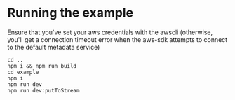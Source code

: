 # Running the example
Ensure that you've set your aws credentials with the awscli (otherwise, you'll get a connection timeout error when the aws-sdk attempts to connect to the default metadata service)
```
cd ..
npm i && npm run build
cd example
npm i
npm run dev
npm run dev:putToStream
```
